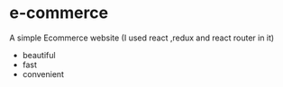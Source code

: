 # e-commerce

A simple Ecommerce website (I used react ,redux and react router in it) 
  - beautiful
  - fast 
  - convenient
